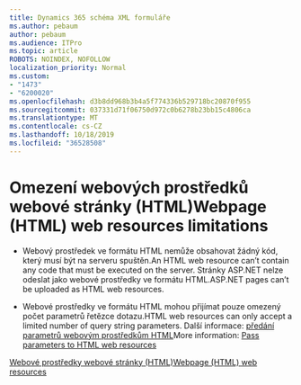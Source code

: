 ```yaml
---
title: Dynamics 365 schéma XML formuláře
ms.author: pebaum
author: pebaum
ms.audience: ITPro
ms.topic: article
ROBOTS: NOINDEX, NOFOLLOW
localization_priority: Normal
ms.custom:
- "1473"
- "6200020"
ms.openlocfilehash: d3b8dd968b3b4a5f774336b529718bc20870f955
ms.sourcegitcommit: 037331d71f06750d972c0b6278b23bb15c4806ca
ms.translationtype: MT
ms.contentlocale: cs-CZ
ms.lasthandoff: 10/18/2019
ms.locfileid: "36528508"
---
```

# <a name="webpage-html-web-resources-limitations"></a><span data-ttu-id="e6e37-102">Omezení webových prostředků webové stránky (HTML)</span><span class="sxs-lookup"><span data-stu-id="e6e37-102">Webpage (HTML) web resources limitations</span></span>

* <span data-ttu-id="e6e37-103">Webový prostředek ve formátu HTML nemůže obsahovat žádný kód, který musí být na serveru spuštěn.</span><span class="sxs-lookup"><span data-stu-id="e6e37-103">An HTML web resource can’t contain any code that must be executed on the server.</span></span> <span data-ttu-id="e6e37-104">Stránky ASP.NET nelze odeslat jako webové prostředky ve formátu HTML.</span><span class="sxs-lookup"><span data-stu-id="e6e37-104">ASP.NET pages can’t be uploaded as HTML web resources.</span></span>

* <span data-ttu-id="e6e37-105">Webové prostředky ve formátu HTML mohou přijímat pouze omezený počet parametrů řetězce dotazu.</span><span class="sxs-lookup"><span data-stu-id="e6e37-105">HTML web resources can only accept a limited number of query string parameters.</span></span> <span data-ttu-id="e6e37-106">Další informace: [předání parametrů webovým prostředkům HTML](https://docs.microsoft.com/dynamics365/customer-engagement/developer/webpage-html-web-resources#BKMK_PassingParametersToWebResources)</span><span class="sxs-lookup"><span data-stu-id="e6e37-106">More information: [Pass parameters to HTML web resources](https://docs.microsoft.com/dynamics365/customer-engagement/developer/webpage-html-web-resources#BKMK_PassingParametersToWebResources)</span></span>

[<span data-ttu-id="e6e37-107">Webové prostředky webové stránky (HTML)</span><span class="sxs-lookup"><span data-stu-id="e6e37-107">Webpage (HTML) web resources</span></span>](https://docs.microsoft.com/dynamics365/customer-engagement/developer/webpage-html-web-resources)
